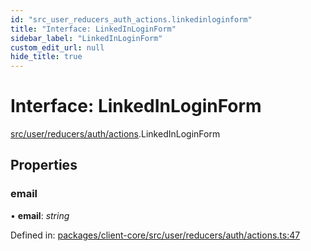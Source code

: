 ```yaml
---
id: "src_user_reducers_auth_actions.linkedinloginform"
title: "Interface: LinkedInLoginForm"
sidebar_label: "LinkedInLoginForm"
custom_edit_url: null
hide_title: true
---
```


# Interface: LinkedInLoginForm

[src/user/reducers/auth/actions](../modules/src_user_reducers_auth_actions.md).LinkedInLoginForm

## Properties

### email

• **email**: *string*

Defined in: [packages/client-core/src/user/reducers/auth/actions.ts:47](https://github.com/xr3ngine/xr3ngine/blob/673ad6a5f/packages/client-core/src/user/reducers/auth/actions.ts#L47)
